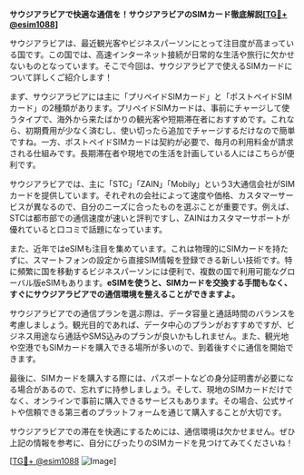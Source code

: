 **サウジアラビアで快適な通信を！サウジアラビアのSIMカード徹底解説[[TG💪+ @esim1088](https://t.me/s/esim1088)]**

サウジアラビアは、最近観光客やビジネスパーソンにとって注目度が高まっている国です。この国では、高速インターネット接続が日常的な生活や旅行に欠かせないものとなっています。そこで今回は、サウジアラビアで使えるSIMカードについて詳しくご紹介します！

まず、サウジアラビアには主に「プリペイドSIMカード」と「ポストペイドSIMカード」の2種類があります。プリペイドSIMカードは、事前にチャージして使うタイプで、海外から来たばかりの観光客や短期滞在者におすすめです。これなら、初期費用が少なく済むし、使い切ったら追加でチャージするだけなので簡単ですね。一方、ポストペイドSIMカードは契約が必要で、毎月の利用料金が請求される仕組みです。長期滞在者や現地での生活を計画している人にはこちらが便利です。

サウジアラビアでは、主に「STC」「ZAIN」「Mobily」という3大通信会社がSIMカードを提供しています。それぞれの会社によって速度や価格、カスタマーサービスが異なるので、自分のニーズに合ったものを選ぶことが重要です。例えば、STCは都市部での通信速度が速いと評判ですし、ZAINはカスタマーサポートが優れていると口コミで話題になっています。

また、近年ではeSIMも注目を集めています。これは物理的にSIMカードを持たずに、スマートフォンの設定から直接SIM情報を登録できる新しい技術です。特に頻繁に国を移動するビジネスパーソンには便利で、複数の国で利用可能なグローバル版eSIMもあります。**eSIMを使うと、SIMカードを交換する手間もなく、すぐにサウジアラビアでの通信環境を整えることができますよ。**

サウジアラビアでの通信プランを選ぶ際は、データ容量と通話時間のバランスを考慮しましょう。観光目的であれば、データ中心のプランがおすすめですが、ビジネス用途なら通話やSMS込みのプランが良いかもしれません。また、観光地や空港でもSIMカードを購入できる場所が多いので、到着後すぐに通信を開始できます。

最後に、SIMカードを購入する際には、パスポートなどの身分証明書が必要になる場合があるので、忘れずに持参しましょう。そして、現地のSIMカードだけでなく、オンラインで事前に購入できるサービスもあります。その場合、公式サイトや信頼できる第三者のプラットフォームを通じて購入することが大切です。

サウジアラビアでの滞在を快適にするためには、通信環境は欠かせません。ぜひ上記の情報を参考に、自分にぴったりのSIMカードを見つけてみてくださいね！

[[TG💪+ @esim1088](https://t.me/s/esim1088) ![Image](https://i.postimg.cc/Y0z9fWf4/image.png)]